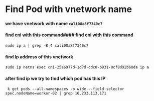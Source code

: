 # Find Pod with vnetwork name
#### we have vnetwork with name `cali08a8f7340c7`
#### find cni with this command#### find cni with this command
```console
sudo ip a | grep -B 4 cali08a8f7340c7 
```

#### find Ip address of this vnetwork
```console
sudo ip netns exec cni-25a6977d-1d7d-cdc8-b931-0cf8d92b60da ip a
```
#### after find ip we try to find which pod has this IP
```console
 k get pods --all-namespaces -o wide --field-selector spec.nodeName=worker-02 | grep 10.233.113.171
```